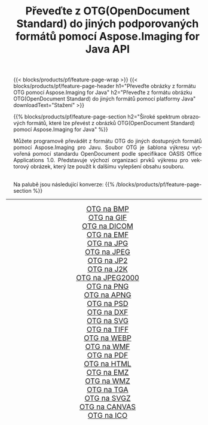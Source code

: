 ﻿---
title: Převeďte z OTG(OpenDocument Standard) do jiných podporovaných formátů pomocí Aspose.Imaging for Java API 
weight: 3920
url: /cs/java/conversion/from/otg/ 
lang: cs
langdirlevel: 2
locales: zh-hans,ja,it,ru,de,es,fr,nl,id,lt,pl,pt,vi,tr,ko,zh-hant,ar,hi,th,sv,cs,uk,he
description: Aspose.Imaging lze snadno převést z formátu OTG(OpenDocument Standard) do jiných formátů pomocí platformy Java
---

{{< blocks/products/pf/feature-page-wrap >}}
{{< blocks/products/pf/feature-page-header h1="Převeďte obrázky z formátu OTG pomocí Aspose.Imaging for Java" h2="Převeďte z formátu obrázku OTG(OpenDocument Standard) do jiných formátů pomocí platformy Java" downloadText="Stažení" >}}


{{% blocks/products/pf/feature-page-section  h2="Široké spektrum obrazových formátů, které lze převést z obrázků OTG(OpenDocument Standard) pomocí Aspose.Imaging for Java" %}}
<p align=justify>Můžete programově převádět z formátu OTG do jiných dostupných formátů pomocí
Aspose.Imaging pro Javu. Soubor OTG je šablona výkresu vytvořená pomocí standardu OpenDocument podle specifikace OASIS Office Applications 1.0. Představuje výchozí organizaci prvků výkresu pro vektorový obrázek, který lze použít k dalšímu vylepšení obsahu souboru.</p>
<br/>
Na palubě jsou následující konverze:
{{% /blocks/products/pf/feature-page-section %}}
<div class="container-fluid productfamilypage bg-gray">
    <div class="convertypes bg-gray agp-content section">
        <div class="container">
		<hr style="margin-left:-20px;"/>
		<div class="row other-converters" style="gap: 10px;font-size: 19px;text-align:center;">
		    <div class='col-md-2 other-converter remove-lp remove-rp'><a href="/imaging/cs/java/conversion/otg-to-bmp/" style="padding:15px;">OTG na BMP</a></div><div class='col-md-2 other-converter remove-lp remove-rp'><a href="/imaging/cs/java/conversion/otg-to-gif/" style="padding:15px;">OTG na GIF</a></div><div class='col-md-2 other-converter remove-lp remove-rp'><a href="/imaging/cs/java/conversion/otg-to-dicom/" style="padding:15px;">OTG na DICOM</a></div><div class='col-md-2 other-converter remove-lp remove-rp'><a href="/imaging/cs/java/conversion/otg-to-emf/" style="padding:15px;">OTG na EMF</a></div><div class='col-md-2 other-converter remove-lp remove-rp'><a href="/imaging/cs/java/conversion/otg-to-jpg/" style="padding:15px;">OTG na JPG</a></div><div class='col-md-2 other-converter remove-lp remove-rp'><a href="/imaging/cs/java/conversion/otg-to-jpeg/" style="padding:15px;">OTG na JPEG</a></div><div class='col-md-2 other-converter remove-lp remove-rp'><a href="/imaging/cs/java/conversion/otg-to-jp2/" style="padding:15px;">OTG na JP2</a></div><div class='col-md-2 other-converter remove-lp remove-rp'><a href="/imaging/cs/java/conversion/otg-to-j2k/" style="padding:15px;">OTG na J2K</a></div><div class='col-md-2 other-converter remove-lp remove-rp'><a href="/imaging/cs/java/conversion/otg-to-jpeg2000/" style="padding:15px;">OTG na JPEG2000</a></div><div class='col-md-2 other-converter remove-lp remove-rp'><a href="/imaging/cs/java/conversion/otg-to-png/" style="padding:15px;">OTG na PNG</a></div><div class='col-md-2 other-converter remove-lp remove-rp'><a href="/imaging/cs/java/conversion/otg-to-apng/" style="padding:15px;">OTG na APNG</a></div><div class='col-md-2 other-converter remove-lp remove-rp'><a href="/imaging/cs/java/conversion/otg-to-psd/" style="padding:15px;">OTG na PSD</a></div><div class='col-md-2 other-converter remove-lp remove-rp'><a href="/imaging/cs/java/conversion/otg-to-dxf/" style="padding:15px;">OTG na DXF</a></div><div class='col-md-2 other-converter remove-lp remove-rp'><a href="/imaging/cs/java/conversion/otg-to-svg/" style="padding:15px;">OTG na SVG</a></div><div class='col-md-2 other-converter remove-lp remove-rp'><a href="/imaging/cs/java/conversion/otg-to-tiff/" style="padding:15px;">OTG na TIFF</a></div><div class='col-md-2 other-converter remove-lp remove-rp'><a href="/imaging/cs/java/conversion/otg-to-webp/" style="padding:15px;">OTG na WEBP</a></div><div class='col-md-2 other-converter remove-lp remove-rp'><a href="/imaging/cs/java/conversion/otg-to-wmf/" style="padding:15px;">OTG na WMF</a></div><div class='col-md-2 other-converter remove-lp remove-rp'><a href="/imaging/cs/java/conversion/otg-to-pdf/" style="padding:15px;">OTG na PDF</a></div><div class='col-md-2 other-converter remove-lp remove-rp'><a href="/imaging/cs/java/conversion/otg-to-html/" style="padding:15px;">OTG na HTML</a></div><div class='col-md-2 other-converter remove-lp remove-rp'><a href="/imaging/cs/java/conversion/otg-to-emz/" style="padding:15px;">OTG na EMZ</a></div><div class='col-md-2 other-converter remove-lp remove-rp'><a href="/imaging/cs/java/conversion/otg-to-wmz/" style="padding:15px;">OTG na WMZ</a></div><div class='col-md-2 other-converter remove-lp remove-rp'><a href="/imaging/cs/java/conversion/otg-to-tga/" style="padding:15px;">OTG na TGA</a></div><div class='col-md-2 other-converter remove-lp remove-rp'><a href="/imaging/cs/java/conversion/otg-to-svgz/" style="padding:15px;">OTG na SVGZ</a></div><div class='col-md-2 other-converter remove-lp remove-rp'><a href="/imaging/cs/java/conversion/otg-to-canvas/" style="padding:15px;">OTG na CANVAS</a></div><div class='col-md-2 other-converter remove-lp remove-rp'><a href="/imaging/cs/java/conversion/otg-to-ico/" style="padding:15px;">OTG na ICO</a></div>
                </div>
        </div>
    </div>
</div>
<br/>

